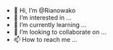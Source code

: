 - 👋 Hi, I’m @Rianowako
- 👀 I’m interested in ...
- 🌱 I’m currently learning ...
- 💞️ I’m looking to collaborate on ...
- 📫 How to reach me ...

<!---
Rianowako/Rianowako is a ✨ special ✨ repository because its `README.md` (this file) appears on your GitHub profile.
You can click the Preview link to take a look at your changes.
--->
